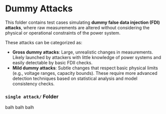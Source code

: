# Dummy Attacks

This folder contains test cases simulating **dummy false data injection (FDI) attacks**, where raw measurements are altered without considering the physical or operational constraints of the power system.

These attacks can be categorized as:

- **Gross dummy attacks**: Large, unrealistic changes in measurements. Likely launched by attackers with little knowledge of power systems and easily detectable by basic FDII checks.
- **Mild dummy attacks**: Subtle changes that respect basic physical limits (e.g., voltage ranges, capacity bounds). These require more advanced detection techniques based on statistical analysis and model consistency checks.

### `single attack/` Folder
balh balh balh
